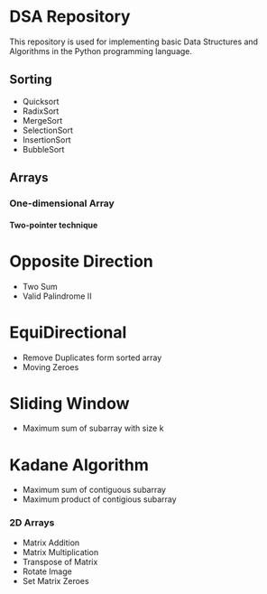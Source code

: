 # DSA Repository

This repository is used for implementing basic Data Structures and Algorithms in the Python programming language.

## Sorting
- Quicksort
- RadixSort
- MergeSort
- SelectionSort
- InsertionSort
- BubbleSort

## Arrays
### One-dimensional Array
#### Two-pointer technique
# Opposite Direction
  - Two Sum
  - Valid Palindrome II
# EquiDirectional
  - Remove Duplicates form sorted array
  - Moving Zeroes
# Sliding Window
  - Maximum sum of subarray with size k
# Kadane Algorithm
  - Maximum sum of contiguous subarray
  - Maximum product of contigious subarray

### 2D Arrays
  - Matrix Addition
  - Matrix Multiplication 
  - Transpose of Matrix
  - Rotate Image
  - Set Matrix Zeroes
